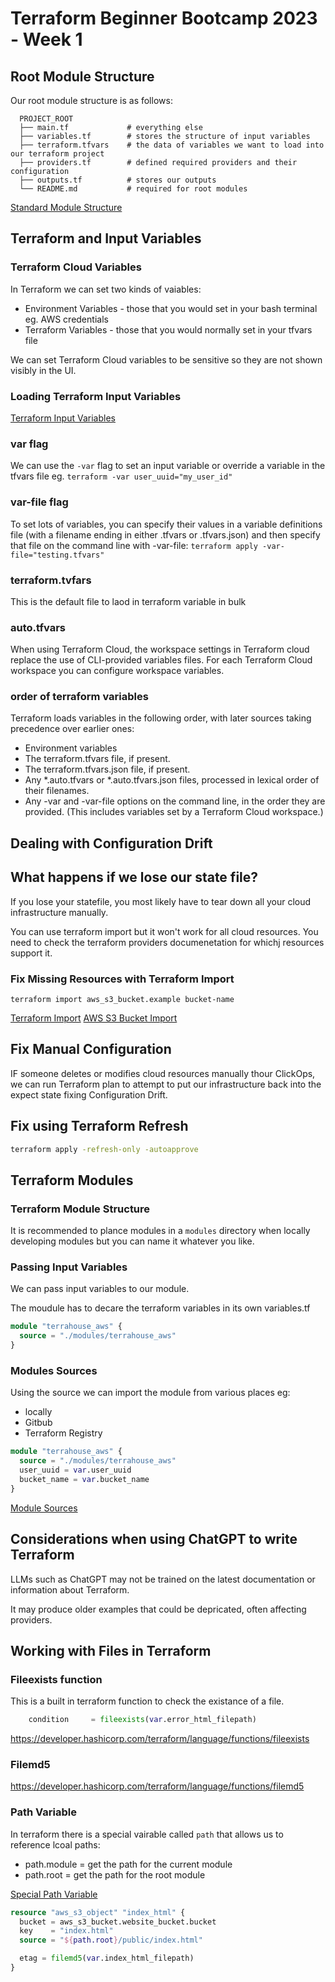# Terraform Beginner Bootcamp 2023 - Week 1

## Root Module Structure

Our root module structure is as follows:

```
  PROJECT_ROOT
  ├── main.tf             # everything else
  ├── variables.tf        # stores the structure of input variables
  ├── terraform.tfvars    # the data of variables we want to load into our terraform project
  ├── providers.tf        # defined required providers and their configuration
  ├── outputs.tf          # stores our outputs
  └── README.md           # required for root modules
```
  
[Standard Module Structure](https://developer.hashicorp.com/terraform/language/modules/develop/structure)

## Terraform and Input Variables

### Terraform Cloud Variables

In Terraform we can set two kinds of vaiables:
- Environment Variables - those that you would set in your bash terminal eg. AWS credentials
- Terraform Variables - those that you would normally set in your tfvars file

We can set Terraform Cloud variables to be sensitive so they are not shown visibly in the UI.

### Loading Terraform Input Variables

[Terraform Input Variables](https://developer.hashicorp.com/terraform/language/values/variables)
### var flag
We can use the `-var` flag to set an input variable or override a variable in the tfvars file eg. `terraform -var user_uuid="my_user_id"`

### var-file flag

To set lots of variables, you can specify their values in a variable definitions file (with a filename ending in either .tfvars or .tfvars.json) and then specify that file on the command line with -var-file: `terraform apply -var-file="testing.tfvars"`

### terraform.tvfars

This is the default file to laod in terraform variable in bulk

### auto.tfvars

When using Terraform Cloud, the workspace settings in Terraform cloud replace the use of CLI-provided variables files. For each Terraform Cloud workspace you can configure workspace variables.

### order of terraform variables

Terraform loads variables in the following order, with later sources taking precedence over earlier ones:

- Environment variables
- The terraform.tfvars file, if present.
- The terraform.tfvars.json file, if present.
- Any *.auto.tfvars or *.auto.tfvars.json files, processed in lexical order of their filenames.
- Any -var and -var-file options on the command line, in the order they are provided. (This includes variables set by a Terraform Cloud workspace.)

## Dealing with Configuration Drift

## What happens if we lose our state file?

If you lose your statefile, you most likely have to tear down all your cloud infrastructure manually.

You can use terraform import but it won't work for all cloud resources.  You need to check the terraform providers documenetation for whichj resources support it.

### Fix Missing Resources with Terraform Import

`terraform import aws_s3_bucket.example bucket-name`

[Terraform Import](https://developer.hashicorp.com/terraform/cli/import)
[AWS S3 Bucket Import](https://registry.terraform.io/providers/hashicorp/aws/latest/docs/resources/s3_bucket#import)

## Fix Manual Configuration

IF someone deletes or modifies cloud resources manually thour ClickOps, we can run Terraform plan to attempt to put our infrastructure back into the expect state fixing Configuration Drift.

## Fix using Terraform Refresh

```sh
terraform apply -refresh-only -autoapprove
```

## Terraform Modules

### Terraform Module Structure

It is recommended to plance modules in a `modules` directory when locally developing modules but you can name it whatever you like.

### Passing Input Variables

We can pass input variables to our module.

The moudule has to decare the terraform variables in its own variables.tf

```tf
module "terrahouse_aws" {
  source = "./modules/terrahouse_aws"
}
```

### Modules Sources

Using the source we can import the module from various places eg:
- locally
- Gitbub
- Terraform Registry

```tf
module "terrahouse_aws" {
  source = "./modules/terrahouse_aws"
  user_uuid = var.user_uuid
  bucket_name = var.bucket_name
}
```
[Module Sources](https://developer.hashicorp.com/terraform/language/modules/sources)

## Considerations when using ChatGPT to write Terraform

LLMs such as ChatGPT may not be trained on the latest documentation or information about Terraform.

It may produce older examples that could be depricated, often affecting providers.

## Working with Files in Terraform

### Fileexists function

This is a built in terraform function to check the existance of a file.

```tf
    condition     = fileexists(var.error_html_filepath)
```
https://developer.hashicorp.com/terraform/language/functions/fileexists

### Filemd5

https://developer.hashicorp.com/terraform/language/functions/filemd5

### Path Variable

In terraform there is a special vairable called `path` that allows us to reference lcoal paths:
- path.module = get the path for the current module
- path.root = get the path for the root module

[Special Path Variable](https://developer.hashicorp.com/terraform/language/expressions/references#filesystem-and-workspace-info)

```tf
resource "aws_s3_object" "index_html" {
  bucket = aws_s3_bucket.website_bucket.bucket
  key    = "index.html"
  source = "${path.root}/public/index.html"

  etag = filemd5(var.index_html_filepath)
}
```